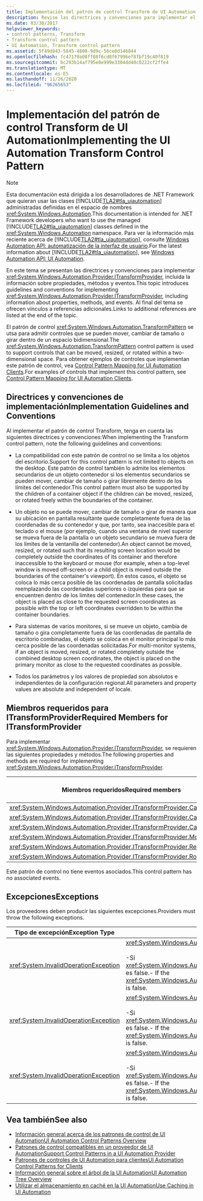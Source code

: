 ```yaml
---
title: Implementación del patrón de control Transform de UI Automation
description: Revise las directrices y convenciones para implementar el patrón de control Transform en la automatización de la interfaz de usuario. Conocer los miembros necesarios para la interfaz ITransformProvider.
ms.date: 03/30/2017
helpviewer_keywords:
- control patterns, Transform
- Transform control pattern
- UI Automation, Transform control pattern
ms.assetid: 5f49d843-5845-4800-9d9c-56ce0d146844
ms.openlocfilehash: fc47170a08ff08f6cd8f67996ef8fbf19c40f819
ms.sourcegitcommit: bc293b14af795e0e999e3304dd40c0222cf2ffe4
ms.translationtype: MT
ms.contentlocale: es-ES
ms.lasthandoff: 11/26/2020
ms.locfileid: "96265653"
---
```

# <a name="implementing-the-ui-automation-transform-control-pattern"></a><span data-ttu-id="b072d-104">Implementación del patrón de control Transform de UI Automation</span><span class="sxs-lookup"><span data-stu-id="b072d-104">Implementing the UI Automation Transform Control Pattern</span></span>

> [!NOTE]
> <span data-ttu-id="b072d-105">Esta documentación está dirigida a los desarrolladores de .NET Framework que quieran usar las clases [!INCLUDE[TLA2#tla_uiautomation](../../../includes/tla2sharptla-uiautomation-md.md)] administradas definidas en el espacio de nombres <xref:System.Windows.Automation>.</span><span class="sxs-lookup"><span data-stu-id="b072d-105">This documentation is intended for .NET Framework developers who want to use the managed [!INCLUDE[TLA2#tla_uiautomation](../../../includes/tla2sharptla-uiautomation-md.md)] classes defined in the <xref:System.Windows.Automation> namespace.</span></span> <span data-ttu-id="b072d-106">Para ver la información más reciente acerca de [!INCLUDE[TLA2#tla_uiautomation](../../../includes/tla2sharptla-uiautomation-md.md)], consulte [Windows Automation API: automatización de la interfaz de usuario](/windows/win32/winauto/entry-uiauto-win32).</span><span class="sxs-lookup"><span data-stu-id="b072d-106">For the latest information about [!INCLUDE[TLA2#tla_uiautomation](../../../includes/tla2sharptla-uiautomation-md.md)], see [Windows Automation API: UI Automation](/windows/win32/winauto/entry-uiauto-win32).</span></span>  
  
 <span data-ttu-id="b072d-107">En este tema se presentan las directrices y convenciones para implementar <xref:System.Windows.Automation.Provider.ITransformProvider>, incluida la información sobre propiedades, métodos y eventos.</span><span class="sxs-lookup"><span data-stu-id="b072d-107">This topic introduces guidelines and conventions for implementing <xref:System.Windows.Automation.Provider.ITransformProvider>, including information about properties, methods, and events.</span></span> <span data-ttu-id="b072d-108">Al final del tema se ofrecen vínculos a referencias adicionales.</span><span class="sxs-lookup"><span data-stu-id="b072d-108">Links to additional references are listed at the end of the topic.</span></span>  
  
 <span data-ttu-id="b072d-109">El patrón de control <xref:System.Windows.Automation.TransformPattern> se utsa para admitir controles que se pueden mover, cambiar de tamaño o girar dentro de un espacio bidimensional.</span><span class="sxs-lookup"><span data-stu-id="b072d-109">The <xref:System.Windows.Automation.TransformPattern> control pattern is used to support controls that can be moved, resized, or rotated within a two-dimensional space.</span></span> <span data-ttu-id="b072d-110">Para obtener ejemplos de controles que implementan este patrón de control, vea [Control Pattern Mapping for UI Automation Clients](control-pattern-mapping-for-ui-automation-clients.md).</span><span class="sxs-lookup"><span data-stu-id="b072d-110">For examples of controls that implement this control pattern, see [Control Pattern Mapping for UI Automation Clients](control-pattern-mapping-for-ui-automation-clients.md).</span></span>  
  
<a name="Implementation_Guidelines_and_Conventions"></a>

## <a name="implementation-guidelines-and-conventions"></a><span data-ttu-id="b072d-111">Directrices y convenciones de implementación</span><span class="sxs-lookup"><span data-stu-id="b072d-111">Implementation Guidelines and Conventions</span></span>  

 <span data-ttu-id="b072d-112">Al implementar el patrón de control Transform, tenga en cuenta las siguientes directrices y convenciones:</span><span class="sxs-lookup"><span data-stu-id="b072d-112">When implementing the Transform control pattern, note the following guidelines and conventions:</span></span>  
  
- <span data-ttu-id="b072d-113">La compatibilidad con este patrón de control no se limita a los objetos del escritorio.</span><span class="sxs-lookup"><span data-stu-id="b072d-113">Support for this control pattern is not limited to objects on the desktop.</span></span> <span data-ttu-id="b072d-114">Este patrón de control también lo admite los elementos secundarios de un objeto contenedor si los elementos secundarios se pueden mover, cambiar de tamaño o girar libremente dentro de los límites del contenedor.</span><span class="sxs-lookup"><span data-stu-id="b072d-114">This control pattern must also be supported by the children of a container object if the children can be moved, resized, or rotated freely within the boundaries of the container.</span></span>  
  
- <span data-ttu-id="b072d-115">Un objeto no se puede mover, cambiar de tamaño o girar de manera que su ubicación en pantalla resultante quede completamente fuera de las coordenadas de su contenedor y que, por tanto, sea inaccesible para el teclado o el mouse (por ejemplo, cuando una ventana de nivel superior se mueva fuera de la pantalla o un objeto secundario se mueva fuera de los límites de la ventanilla del contenedor).</span><span class="sxs-lookup"><span data-stu-id="b072d-115">An object cannot be moved, resized, or rotated such that its resulting screen location would be completely outside the coordinates of its container and therefore inaccessible to the keyboard or mouse (for example, when a top-level window is moved off-screen or a child object is moved outside the boundaries of the container's viewport).</span></span> <span data-ttu-id="b072d-116">En estos casos, el objeto se coloca lo más cerca posible de las coordenadas de pantalla solicitadas reemplazando las coordenadas superiores o izquierdas para que se encuentren dentro de los límites del contenedor.</span><span class="sxs-lookup"><span data-stu-id="b072d-116">In these cases, the object is placed as close to the requested screen coordinates as possible with the top or left coordinates overridden to be within the container boundaries.</span></span>  
  
- <span data-ttu-id="b072d-117">Para sistemas de varios monitores, si se mueve un objeto, cambia de tamaño o gira completamente fuera de las coordenadas de pantalla de escritorio combinadas, el objeto se coloca en el monitor principal lo más cerca posible de las coordenadas solicitadas.</span><span class="sxs-lookup"><span data-stu-id="b072d-117">For multi-monitor systems, if an object is moved, resized, or rotated completely outside the combined desktop screen coordinates, the object is placed on the primary monitor as close to the requested coordinates as possible.</span></span>  
  
- <span data-ttu-id="b072d-118">Todos los parámetros y los valores de propiedad son absolutos e independientes de la configuración regional.</span><span class="sxs-lookup"><span data-stu-id="b072d-118">All parameters and property values are absolute and independent of locale.</span></span>  
  
<a name="Required_Members_for_the_IValueProvider_Interface"></a>

## <a name="required-members-for-itransformprovider"></a><span data-ttu-id="b072d-119">Miembros requeridos para ITransformProvider</span><span class="sxs-lookup"><span data-stu-id="b072d-119">Required Members for ITransformProvider</span></span>  

 <span data-ttu-id="b072d-120">Para implementar <xref:System.Windows.Automation.Provider.ITransformProvider>, se requieren las siguientes propiedades y métodos.</span><span class="sxs-lookup"><span data-stu-id="b072d-120">The following properties and methods are required for implementing <xref:System.Windows.Automation.Provider.ITransformProvider>.</span></span>  
  
|<span data-ttu-id="b072d-121">Miembros requeridos</span><span class="sxs-lookup"><span data-stu-id="b072d-121">Required members</span></span>|<span data-ttu-id="b072d-122">Tipo de miembro</span><span class="sxs-lookup"><span data-stu-id="b072d-122">Member type</span></span>|<span data-ttu-id="b072d-123">Notas</span><span class="sxs-lookup"><span data-stu-id="b072d-123">Notes</span></span>|  
|----------------------|-----------------|-----------|  
|<xref:System.Windows.Automation.Provider.ITransformProvider.CanMove%2A>|<span data-ttu-id="b072d-124">Propiedad</span><span class="sxs-lookup"><span data-stu-id="b072d-124">Property</span></span>|<span data-ttu-id="b072d-125">None</span><span class="sxs-lookup"><span data-stu-id="b072d-125">None</span></span>|  
|<xref:System.Windows.Automation.Provider.ITransformProvider.CanResize%2A>|<span data-ttu-id="b072d-126">Propiedad</span><span class="sxs-lookup"><span data-stu-id="b072d-126">Property</span></span>|<span data-ttu-id="b072d-127">None</span><span class="sxs-lookup"><span data-stu-id="b072d-127">None</span></span>|  
|<xref:System.Windows.Automation.Provider.ITransformProvider.CanRotate%2A>|<span data-ttu-id="b072d-128">Propiedad</span><span class="sxs-lookup"><span data-stu-id="b072d-128">Property</span></span>|<span data-ttu-id="b072d-129">None</span><span class="sxs-lookup"><span data-stu-id="b072d-129">None</span></span>|  
|<xref:System.Windows.Automation.Provider.ITransformProvider.Move%2A>|<span data-ttu-id="b072d-130">Método</span><span class="sxs-lookup"><span data-stu-id="b072d-130">Method</span></span>|<span data-ttu-id="b072d-131">None</span><span class="sxs-lookup"><span data-stu-id="b072d-131">None</span></span>|  
|<xref:System.Windows.Automation.Provider.ITransformProvider.Resize%2A>|<span data-ttu-id="b072d-132">Método</span><span class="sxs-lookup"><span data-stu-id="b072d-132">Method</span></span>|<span data-ttu-id="b072d-133">None</span><span class="sxs-lookup"><span data-stu-id="b072d-133">None</span></span>|  
|<xref:System.Windows.Automation.Provider.ITransformProvider.Rotate%2A>|<span data-ttu-id="b072d-134">Método</span><span class="sxs-lookup"><span data-stu-id="b072d-134">Method</span></span>|<span data-ttu-id="b072d-135">None</span><span class="sxs-lookup"><span data-stu-id="b072d-135">None</span></span>|  
  
 <span data-ttu-id="b072d-136">Este patrón de control no tiene eventos asociados.</span><span class="sxs-lookup"><span data-stu-id="b072d-136">This control pattern has no associated events.</span></span>  
  
<a name="Exceptions"></a>

## <a name="exceptions"></a><span data-ttu-id="b072d-137">Excepciones</span><span class="sxs-lookup"><span data-stu-id="b072d-137">Exceptions</span></span>  

 <span data-ttu-id="b072d-138">Los proveedores deben producir las siguientes excepciones.</span><span class="sxs-lookup"><span data-stu-id="b072d-138">Providers must throw the following exceptions.</span></span>  
  
|<span data-ttu-id="b072d-139">Tipo de excepción</span><span class="sxs-lookup"><span data-stu-id="b072d-139">Exception Type</span></span>|<span data-ttu-id="b072d-140">Condición</span><span class="sxs-lookup"><span data-stu-id="b072d-140">Condition</span></span>|  
|--------------------|---------------|  
|<xref:System.InvalidOperationException>|<xref:System.Windows.Automation.Provider.ITransformProvider.Move%2A><br /><br /> <span data-ttu-id="b072d-141">-Si <xref:System.Windows.Automation.TransformPatternIdentifiers.CanMoveProperty> es false.</span><span class="sxs-lookup"><span data-stu-id="b072d-141">-   If the <xref:System.Windows.Automation.TransformPatternIdentifiers.CanMoveProperty> is false.</span></span>|  
|<xref:System.InvalidOperationException>|<xref:System.Windows.Automation.Provider.ITransformProvider.Resize%2A><br /><br /> <span data-ttu-id="b072d-142">-Si <xref:System.Windows.Automation.TransformPatternIdentifiers.CanResizeProperty> es false.</span><span class="sxs-lookup"><span data-stu-id="b072d-142">-   If the <xref:System.Windows.Automation.TransformPatternIdentifiers.CanResizeProperty> is false.</span></span>|  
|<xref:System.InvalidOperationException>|<xref:System.Windows.Automation.Provider.ITransformProvider.Rotate%2A><br /><br /> <span data-ttu-id="b072d-143">-Si <xref:System.Windows.Automation.TransformPatternIdentifiers.CanRotateProperty> es false.</span><span class="sxs-lookup"><span data-stu-id="b072d-143">-   If the <xref:System.Windows.Automation.TransformPatternIdentifiers.CanRotateProperty> is false.</span></span>|  
  
## <a name="see-also"></a><span data-ttu-id="b072d-144">Vea también</span><span class="sxs-lookup"><span data-stu-id="b072d-144">See also</span></span>

- [<span data-ttu-id="b072d-145">Información general acerca de los patrones de control de UI Automation</span><span class="sxs-lookup"><span data-stu-id="b072d-145">UI Automation Control Patterns Overview</span></span>](ui-automation-control-patterns-overview.md)
- [<span data-ttu-id="b072d-146">Patrones de control compatibles en un proveedor de UI Automation</span><span class="sxs-lookup"><span data-stu-id="b072d-146">Support Control Patterns in a UI Automation Provider</span></span>](support-control-patterns-in-a-ui-automation-provider.md)
- [<span data-ttu-id="b072d-147">Patrones de controles de UI Automation para clientes</span><span class="sxs-lookup"><span data-stu-id="b072d-147">UI Automation Control Patterns for Clients</span></span>](ui-automation-control-patterns-for-clients.md)
- [<span data-ttu-id="b072d-148">Información general sobre el árbol de la UI Automation</span><span class="sxs-lookup"><span data-stu-id="b072d-148">UI Automation Tree Overview</span></span>](ui-automation-tree-overview.md)
- [<span data-ttu-id="b072d-149">Utilizar el almacenamiento en caché en la UI Automation</span><span class="sxs-lookup"><span data-stu-id="b072d-149">Use Caching in UI Automation</span></span>](use-caching-in-ui-automation.md)
